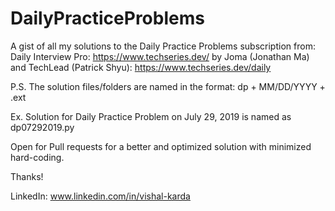 # DailyPracticeProblems
A gist of all my solutions to the Daily Practice Problems subscription from: Daily Interview Pro: https://www.techseries.dev/ by Joma (Jonathan Ma) and TechLead (Patrick Shyu): https://www.techseries.dev/daily

P.S. The solution files/folders are named in the format: dp + MM/DD/YYYY + .ext

Ex. Solution for Daily Practice Problem on July 29, 2019 is named as dp07292019.py

Open for Pull requests for a better and optimized solution with minimized hard-coding.

Thanks!

LinkedIn: www.linkedin.com/in/vishal-karda
